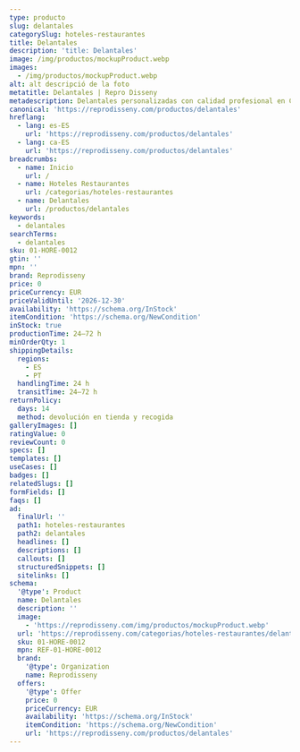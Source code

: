 ```yaml
---
type: producto
slug: delantales
categorySlug: hoteles-restaurantes
title: Delantales
description: 'title: Delantales'
image: /img/productos/mockupProduct.webp
images:
  - /img/productos/mockupProduct.webp
alt: alt descripció de la foto
metatitle: Delantales | Repro Disseny
metadescription: Delantales personalizadas con calidad profesional en Cataluña.
canonical: 'https://reprodisseny.com/productos/delantales'
hreflang:
  - lang: es-ES
    url: 'https://reprodisseny.com/productos/delantales'
  - lang: ca-ES
    url: 'https://reprodisseny.com/productos/delantales'
breadcrumbs:
  - name: Inicio
    url: /
  - name: Hoteles Restaurantes
    url: /categorias/hoteles-restaurantes
  - name: Delantales
    url: /productos/delantales
keywords:
  - delantales
searchTerms:
  - delantales
sku: 01-HORE-0012
gtin: ''
mpn: ''
brand: Reprodisseny
price: 0
priceCurrency: EUR
priceValidUntil: '2026-12-30'
availability: 'https://schema.org/InStock'
itemCondition: 'https://schema.org/NewCondition'
inStock: true
productionTime: 24–72 h
minOrderQty: 1
shippingDetails:
  regions:
    - ES
    - PT
  handlingTime: 24 h
  transitTime: 24–72 h
returnPolicy:
  days: 14
  method: devolución en tienda y recogida
galleryImages: []
ratingValue: 0
reviewCount: 0
specs: []
templates: []
useCases: []
badges: []
relatedSlugs: []
formFields: []
faqs: []
ad:
  finalUrl: ''
  path1: hoteles-restaurantes
  path2: delantales
  headlines: []
  descriptions: []
  callouts: []
  structuredSnippets: []
  sitelinks: []
schema:
  '@type': Product
  name: Delantales
  description: ''
  image:
    - 'https://reprodisseny.com/img/productos/mockupProduct.webp'
  url: 'https://reprodisseny.com/categorias/hoteles-restaurantes/delantales'
  sku: 01-HORE-0012
  mpn: REF-01-HORE-0012
  brand:
    '@type': Organization
    name: Reprodisseny
  offers:
    '@type': Offer
    price: 0
    priceCurrency: EUR
    availability: 'https://schema.org/InStock'
    itemCondition: 'https://schema.org/NewCondition'
    url: 'https://reprodisseny.com/productos/delantales'
---
```


